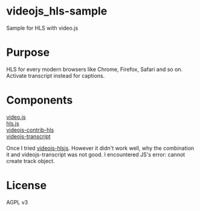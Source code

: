 # videojs_hls-sample
Sample for HLS with video.js

# Purpose
HLS for every modern browsers like Chrome, Firefox, Safari and so on.  
Activate transcript instead for captions.

# Components
[video.js](http://videojs.com/)  
[hls.js](https://github.com/dailymotion/hls.js)  
[videojs-contrib-hls](https://github.com/videojs/videojs-contrib-hls)  
[videojs-transcript](https://github.com/walsh9/videojs-transcript)  
  
Once I tried [videojs-hlsjs](https://github.com/benjipott/videojs-hlsjs). However it didn't work well, why the combination it and videojs-transcript was not good. I encountered JS's error: cannot create track object.

# License
AGPL v3
